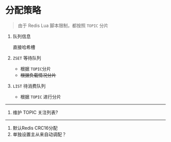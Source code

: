 # 分配策略

> 由于 Redis Lua 脚本限制，都按照 `TOPIC` 分片

1. 队列信息
   
   直接哈希槽
   
2. `ZSET` 等待队列

   - 根据 `TOPIC`分片
   - ~~根据负载情况分片~~
   
3. `LIST` 待消费队列

   - 根据 `TOPIC` 进行分片

---

1. 维护 TOPIC 关注列表?

---

1. 默认Redis CRC16分配
2. 单独设置主从来自动调配？

